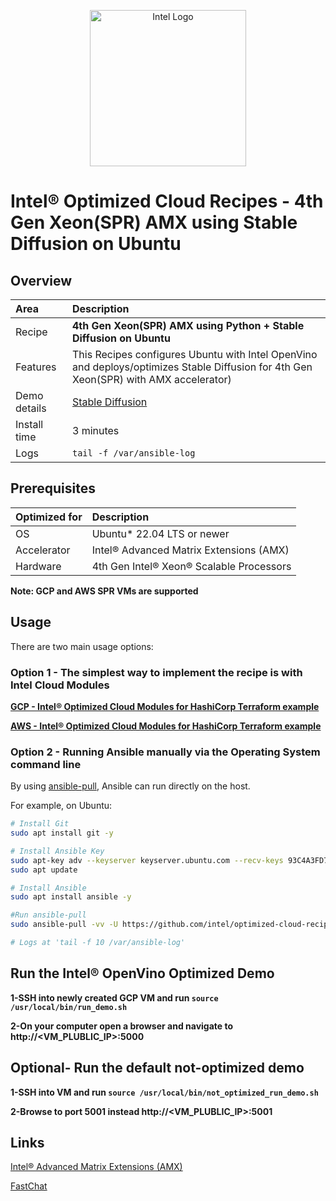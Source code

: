 <p align="center">
  <img src="https://github.com/intel/optimized-cloud-recipes/blob/main/images/logo-classicblue-800px.png?raw=true" alt="Intel Logo" width="250"/>
</p>

# Intel® Optimized Cloud Recipes  - 4th Gen Xeon(SPR) AMX using Stable Diffusion on Ubuntu

## Overview

| Area   | Description                                                 |
| :----- | :---------------------------------------------------------- |
| Recipe | **4th Gen Xeon(SPR) AMX using Python + Stable Diffusion on Ubuntu** |
| Features| This Recipes configures Ubuntu with Intel OpenVino and deploys/optimizes Stable Diffusion for 4th Gen Xeon(SPR) with AMX accelerator)
Demo details |  [Stable Diffusion](https://huggingface.co/stabilityai/stable-diffusion-2-1)
| Install time | 3 minutes |
| Logs | `tail -f /var/ansible-log`|

## Prerequisites

| Optimized for | Description                              |
| :------------ | :--------------------------------------- |
| OS            | Ubuntu* 22.04 LTS or newer               |
| Accelerator     | Intel® Advanced Matrix Extensions (AMX)  |
| Hardware      | 4th Gen Intel® Xeon® Scalable Processors |

**Note: GCP and AWS SPR VMs are supported**

## Usage

There are two main usage options:

### Option 1 - The simplest way to implement the recipe is with Intel Cloud Modules

[**GCP - Intel® Optimized Cloud Modules for HashiCorp Terraform example**](https://github.com/intel/terraform-intel-gcp-vm/tree/main/examples/gcp-linux-stable-diffusion)

[**AWS - Intel® Optimized Cloud Modules for HashiCorp Terraform example**](https://github.com/intel/terraform-intel-aws-vm/tree/main/examples/gen-ai-stable-diffusion)


### Option 2 - Running Ansible manually via the Operating System command line

By using [ansible-pull](https://docs.ansible.com/ansible/latest/cli/ansible-pull.html), Ansible can run directly on the host.

For example, on Ubuntu:

```bash
# Install Git 
sudo apt install git -y

# Install Ansible Key
sudo apt-key adv --keyserver keyserver.ubuntu.com --recv-keys 93C4A3FD7BB9C367
sudo apt update

# Install Ansible
sudo apt install ansible -y

#Run ansible-pull
sudo ansible-pull -vv -U https://github.com/intel/optimized-cloud-recipes.git recipes/ai-stable_diffusion-amx-ubuntu/recipe.yml

# Logs at 'tail -f 10 /var/ansible-log'
```

## Run the Intel® OpenVino Optimized Demo

**1-SSH into newly created GCP VM and run `source /usr/local/bin/run_demo.sh`**

**2-On your computer open a browser and navigate to http://<VM_PLUBLIC_IP>:5000**


## Optional- Run the default not-optimized demo

**1-SSH into VM and run `source /usr/local/bin/not_optimized_run_demo.sh`**

**2-Browse to port 5001 instead http://<VM_PLUBLIC_IP>:5001**

## Links

[Intel® Advanced Matrix Extensions (AMX)](https://www.intel.com/content/www/us/en/products/docs/accelerator-engines/advanced-matrix-extensions/overview.html)

[FastChat](https://github.com/lm-sys/FastChat)
